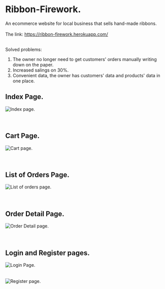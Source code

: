 # Ribbon-Firework.

An ecommerce website for local business that sells hand-made ribbons.
<br><br>
The link: https://ribbon-firework.herokuapp.com/
<br><br>

Solved problems:
1. The owner no longer need to get customers' orders manually writing down on the paper.
2. Increased salings on 30%.
3. Convenient data, the owner has customers' data and products' data in one place.

## Index Page.

<img alt='Index page.' src="https://github.com/HeyIam-Tim/Ribbon-Heroku/blob/master/static/images/index-page.png">
<br><br><br>

## Cart Page.

<img alt='Cart page.' src="https://github.com/HeyIam-Tim/Ribbon-Heroku/blob/master/static/images/cartpage.png">
<br><br><br>

## List of Orders Page.

<img alt='List of orders page.' src="https://github.com/HeyIam-Tim/Ribbon-Heroku/blob/master/static/images/listorders.png">
<br><br><br>

## Order Detail Page.

<img alt='Order Detail page.' src="https://github.com/HeyIam-Tim/Ribbon-Heroku/blob/master/static/images/detailorder.png">
<br><br><br>

## Login and Register pages.

<img alt='Login Page.' src="https://github.com/HeyIam-Tim/Ribbon-Heroku/blob/master/static/images/login.png">
<br><br><br>
<img alt='Register page.' src="https://github.com/HeyIam-Tim/Ribbon-Heroku/blob/master/static/images/register-page.png">
<br><br><br>

